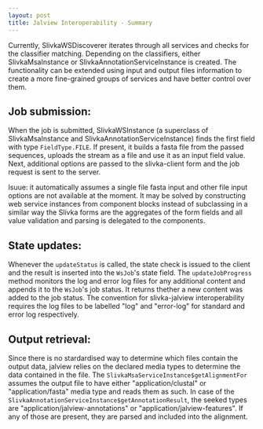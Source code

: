 ```yaml
---
layout: post
title: Jalview Interoperability - Summary
---
```


Currently, SlivkaWSDiscoverer iterates through all services and checks for
the classifier matching. Depending on the classifiers, either SlivkaMsaInstance
or SlivkaAnnotationServiceInstance is created.
The functionality can be extended using input and output files information 
to create a more fine-grained groups of services and have better control over them.

Job submission:
---------------
When the job is submitted, SlivkaWSInstance (a superclass of SlivkaMsaInstance and
SlivkaAnnotationServiceInstance) finds the first field with type `FieldType.FILE`.
If present, it builds a fasta file from the passed sequences, uploads the stream
as a file and use it as an input field value.
Next, additional options are passed to the slivka-client form and the job request
is sent to the server.

Isuue: it automatically assumes a single file fasta input
and other file input options are not available at the moment.
It may be solved by constructing web service instances from component blocks
instead of subclassing in a similar way the Slivka forms are the aggregates
of the form fields and all value validation and parsing is delegated to the 
components.

State updates:
--------------
Whenever the `updateStatus` is called, the state check is issued to the client
and the result is inserted into the `WsJob`'s state field.
The `updateJobProgress` method monitors the log and error log files for any
additional content and appends it to the `WsJob`'s job status. It returns
thether a new content was added to the job status. The convention
for slivka-jalview interoperability requires the log files to be labelled
"log" and "error-log" for standard and error log respectively. 

Output retrieval:
-----------------
Since there is no stardardised way to determine which files contain the output
data, jalview relies on the declared media types to determine the data contained
in the file.
The `SlivkaMsaServiceInstance$getAlignmentFor` assumes the output file to have either
"application/clustal" or "application/fasta" media type and reads them as such.
In case of the `SlivkaAnnotationServiceInstance$getAnnotationResult`, the seeked 
types are "application/jalview-annotations" or "application/jalview-features".
If any of those are present, they are parsed and included into the alignment.